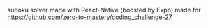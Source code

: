 sudoku solver made with React-Native (boosted by Expo) made for https://github.com/zero-to-mastery/coding_challenge-27

